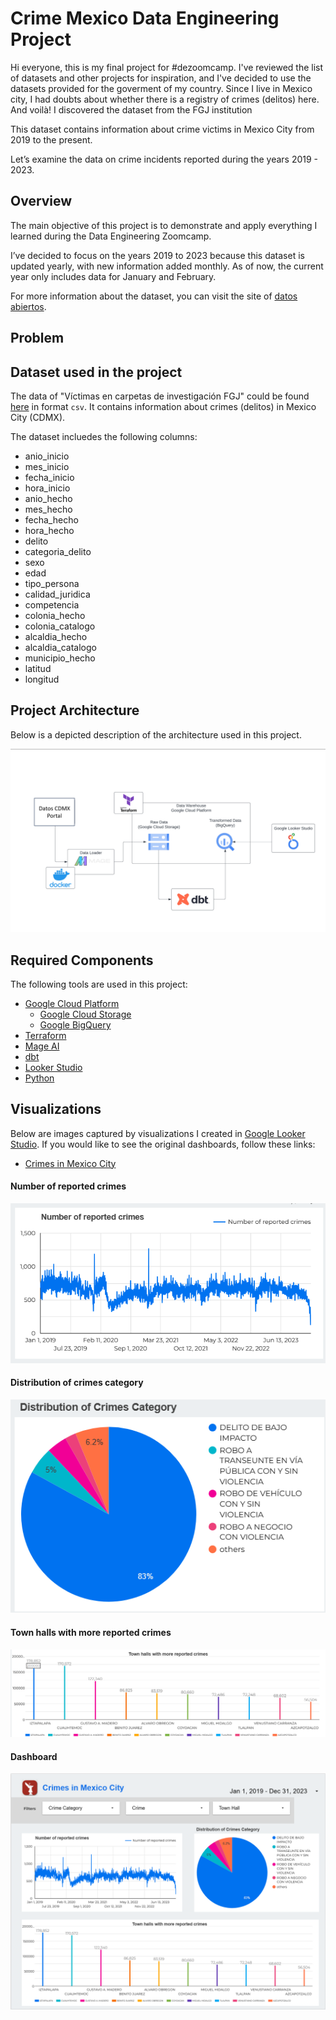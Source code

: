 # Crime Mexico Data Engineering Project

Hi everyone, this is my final project for #dezoomcamp. I've reviewed the list of datasets and other projects for inspiration, and I've decided to use the datasets provided for the goverment of my country. Since I live in Mexico city, I had doubts about whether there is a registry of crimes (delitos) here. And voilà! I discovered the dataset from the FGJ institution

This dataset contains information about crime victims in Mexico City from 2019 to the present.

Let’s examine the data on crime incidents reported during the years 2019 - 2023.

## Overview

The main objective of this project is to demonstrate and apply everything I learned during the Data Engineering Zoomcamp.

I’ve decided to focus on the years 2019 to 2023 because this dataset is updated yearly, with new information added monthly. As of now, the current year only includes data for January and February.

For more information about the dataset, you can visit the site of [datos abiertos](https://datos.cdmx.gob.mx/dataset/victimas-en-carpetas-de-investigacion-fgj).

## Problem

## Dataset used in the project

The data of "Víctimas en carpetas de investigación FGJ" could be found [here](https://datos.cdmx.gob.mx/dataset/victimas-en-carpetas-de-investigacion-fgj) in format `csv`. It contains information about crimes (delitos) in Mexico City (CDMX).

The dataset incluedes the following columns:

- anio_inicio
- mes_inicio
- fecha_inicio
- hora_inicio
- anio_hecho
- mes_hecho
- fecha_hecho
- hora_hecho
- delito
- categoria_delito
- sexo
- edad
- tipo_persona
- calidad_juridica
- competencia
- colonia_hecho
- colonia_catalogo
- alcaldia_hecho
- alcaldia_catalogo
- municipio_hecho
- latitud
- longitud

## Project Architecture

Below is a depicted description of the architecture used in this project.

![](images/infra.png)

## Required Components

The following tools are used in this project:

- [Google Cloud Platform](https://cloud.google.com/?hl=es)
    - [Google Cloud Storage](https://cloud.google.com/storage?hl=es-419)
    - [Google BigQuery](https://cloud.google.com/bigquery?hl=es)
- [Terraform](https://www.terraform.io/)
- [Mage AI](https://www.mage.ai/)
- [dbt](https://www.getdbt.com/product/dbt-cloud)
- [Looker Studio](https://lookerstudio.google.com/)
- [Python](https://www.python.org/)

## Visualizations

Below are images captured by visualizations I created in [Google Looker Studio](https://lookerstudio.google.com/). If you would like to see the original dashboards, follow these links:

- [Crimes in Mexico City](https://lookerstudio.google.com/reporting/cf4102eb-297c-40cc-a5ef-2af5aa7e0db5)

#### Number of reported crimes

![](images/tile_1.png)

#### Distribution of crimes category

![](images/tile_2.png)

#### Town halls with more reported crimes

![](images/tile_3.png)

#### Dashboard 

![](images/dashboard.png)